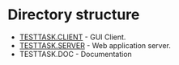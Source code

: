 # Directory structure
* [TESTTASK.CLIENT](https://github.com/Andrey0121112/TestTask/blob/master/TestTask.Client) - GUI Client.
* [TESTTASK.SERVER](https://github.com/Andrey0121112/TestTask/tree/master/TestTask.Server) -  Web application server. 
* TESTTASK.DOC - Documentation

